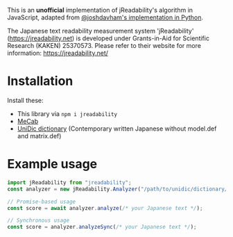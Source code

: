This is an **unofficial** implementation of jReadability's algorithm in JavaScript, adapted from [@joshdavham's implementation in Python](https://github.com/joshdavham/jreadability).

The Japanese text readability measurement system 'jReadability' (https://jreadability.net) is developed under Grants-in-Aid for Scientific Research (KAKEN) 25370573.  Please refer to their website for more information: https://jreadability.net/

# Installation

Install these:
- This library via `npm i jreadability`
- [MeCab](https://taku910.github.io/mecab/)
- [UniDic dictionary](https://clrd.ninjal.ac.jp/unidic/en/) (Contemporary written Japanese without model.def and matrix.def)

# Example usage

```js
import jReadability from "jreadability";
const analyzer = new jReadability.Analyzer("/path/to/unidic/dictionary/folder");

// Promise-based usage
const score = await analyzer.analyze(/* your Japanese text */);

// Synchronous usage
const score = analyzer.analyzeSync(/* your Japanese text */);
```